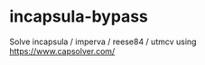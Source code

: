 # incapsula-bypass
Solve incapsula / imperva / reese84 / utmcv using https://www.capsolver.com/
                                     